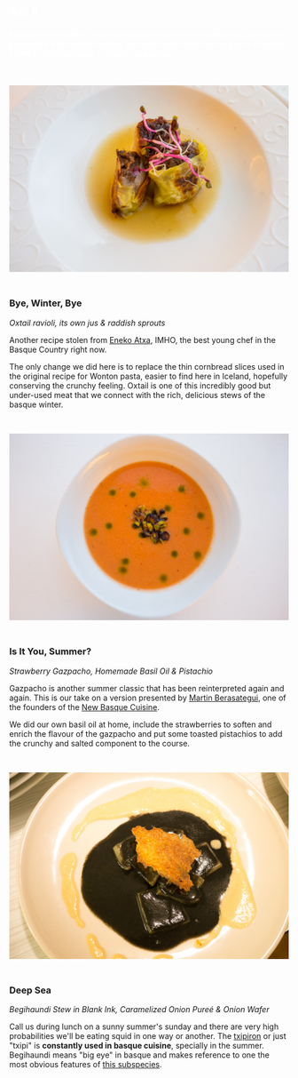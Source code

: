 <section class="main-content default-padding shadow-off orange" id="act_2">
  <div class="container">
    <div class="row">
      <div class="col-md-8 col-md-push-2 textaligncenter">
        <div class="text-block">
          <h2 style="color: #ffffff;">Act II</h2>
          <div class="lighter">
            <h4 style="color: #ffffff;">
              Following the spirit of transformation on which this edition was based we presented a second act where we went again from
              the cozyness of winter stews to the freshness of fruity gazpachos.
            </h4>
          </div>
        </div>
      </div>
    </div>
    <div class="blank_divider" style="height: 30px;"></div>
    <div class="row">
      <div class="col-md-4 col-sm-4">
        <div class="animated-content fade_in white textaligfncenter">
          <a class="fancybox" title="Oxtail ravioli, its own jus &amp; raddish sprouts" href="/img/editions/2/courses/3.jpg" data-fancybox-group="act2">
            <img class="img-responsive" alt="Oxtail ravioli, its own jus &amp; raddish sprouts" src="/img/editions/2/courses/3.jpg">
          </a>
          <div class="blank_divider" style="height: 20px;"></div>
          <h3>Bye, Winter, Bye</h3>
          <p><em>Oxtail ravioli, its own jus &amp; raddish sprouts</em></p>
          <p>
            Another recipe stolen from <a href="https://twitter.com/eneko_atxa">Eneko Atxa</a>, IMHO, the best young chef in the Basque Country right now.
          </p>
          <p>
            The only change we did here is to replace the thin cornbread slices used in the original recipe for Wonton pasta, easier to find here in Iceland, hopefully conserving the crunchy feeling. Oxtail is one of this incredibly good but under-used meat that we connect with the rich, delicious stews of the basque winter.
          </p>
        </div>
      </div>
      <div class="blank_divider visible-xs" style="height: 30px;"></div>
      <div class="col-md-4 col-sm-4">
        <div class="animated-content fade_in white">
          <a class="fancybox" title="Strawberry Gazpacho, Homemade Basil Oil &amp; Pistachio" href="/img/editions/2/courses/4.jpg" data-fancybox-group="act2">
            <img class="img-responsive" alt="Strawberry Gazpacho, Homemade Basil Oil &amp; Pistachio" src="/img/editions/2/courses/4.jpg">
          </a>
          <div class="blank_divider" style="height: 20px;"></div>
          <h3>Is It You, Summer?</h3>
          <p><em>Strawberry Gazpacho, Homemade Basil Oil &amp; Pistachio</em></p>
          <p>Gazpacho is another summer classic that has been reinterpreted again and again. This is our take on a version presented by <a href="https://twitter.com/Berasategui">Martin Berasategui</a>, one of the founders of the <a href="https://en.wikipedia.org/wiki/Basque_cuisine#New_Basque_Cuisine">New Basque Cuisine</a>.</p>
          <p>We did our own basil oil at home, include the strawberries to soften and enrich the flavour of the gazpacho and put some toasted pistachios to add the crunchy and salted component to the course.</p>
        </div>
      </div>
      <div class="blank_divider visible-xs" style="height: 30px;"></div>
      <div class="col-md-4 col-sm-4">
        <div class="animated-content fade_in white">
          <a class="fancybox" title="Begihaundi Stew in Blank Ink, Caramelized Onion Pureé &amp; Onion Wafer" href="/img/editions/2/courses/5.jpg" data-fancybox-group="act2">
            <img class="img-responsive" alt="Begihaundi Stew in Blank Ink, Caramelized Onion Pureé &amp; Onion Wafer" src="/img/editions/2/courses/5.jpg">
          </a>
          <div class="blank_divider" style="height: 20px;"></div>
          <h3>Deep Sea</h3>
          <p><em>Begihaundi Stew in Blank Ink, Caramelized Onion Pureé &amp; Onion Wafer</em></p>
          <p>
          Call us during lunch on a sunny summer's sunday and there are very high probabilities we'll be eating squid in one way or another. The <a href="https://eu.wikipedia.org/wiki/Txipiroi">txipiron</a> or just "txipi" is <strong>constantly used in basque cuisine</strong>, specially in the summer. Begihaundi means "big eye" in basque and makes reference to one the most obvious features of <a href="https://en.wikipedia.org/wiki/European_squid">this subspecies</a>.</p>
        </div>
      </div>
    </div>
  </div>
</section>
